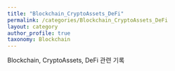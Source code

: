 ```yaml
---
title: "Blockchain_CryptoAssets_DeFi"
permalink: /categories/Blockchain_CryptoAssets_DeFi
layout: category
author_profile: true
taxonomy: Blockchain
---
```


Blockchain, CryptoAssets, DeFi 관련 기록